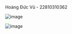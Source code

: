 Hoàng Đức Vũ - 22810310362



![image](https://github.com/user-attachments/assets/46fb5f75-0037-478c-8167-1e0317c31df6)




![image](https://github.com/user-attachments/assets/f53750fa-7136-44c6-9d72-4fb45a3d004f)
